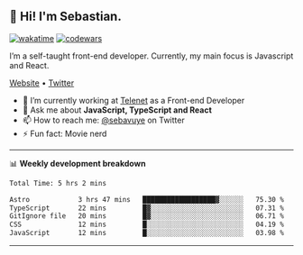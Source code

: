 ## 👋 Hi! I'm Sebastian.

[![wakatime](https://wakatime.com/badge/user/df0036c6-328a-4a39-be9b-e49417ed22a1.svg)](https://wakatime.com/@df0036c6-328a-4a39-be9b-e49417ed22a1)
[![codewars](https://www.codewars.com/users/sebavuye/badges/small)](https://www.codewars.com/users/sebavuye)

I’m a self-taught front-end developer. Currently, my main focus is Javascript and React.

[Website](https://sebastianvuye.be) • [Twitter](https://twitter.com/sebavuye)

- 🔭 I’m currently working at [Telenet](https://telenet.be/) as a Front-end Developer
- 💬 Ask me about **JavaScript, TypeScript and React**
- 📫 How to reach me: [@sebavuye](https://twitter.com/sebavuye) on Twitter
- ⚡ Fun fact: Movie nerd

-------

📊 **Weekly development breakdown**

<!--START_SECTION:waka-->

```txt
Total Time: 5 hrs 2 mins

Astro            3 hrs 47 mins   ██████████████████▓░░░░░░   75.30 %
TypeScript       22 mins         █▓░░░░░░░░░░░░░░░░░░░░░░░   07.31 %
GitIgnore file   20 mins         █▓░░░░░░░░░░░░░░░░░░░░░░░   06.71 %
CSS              12 mins         █░░░░░░░░░░░░░░░░░░░░░░░░   04.19 %
JavaScript       12 mins         █░░░░░░░░░░░░░░░░░░░░░░░░   03.98 %
```

<!--END_SECTION:waka-->
-------
